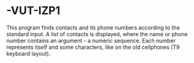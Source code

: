 # -VUT-IZP1
This program finds contacts and its phone numbers according to the standard input.
A list of contacts is displayed, where the name or phone number contains an argument - a numeric sequence.
Each number represents itself and some characters, like on the old cellphones (T9 keyboard layout).
